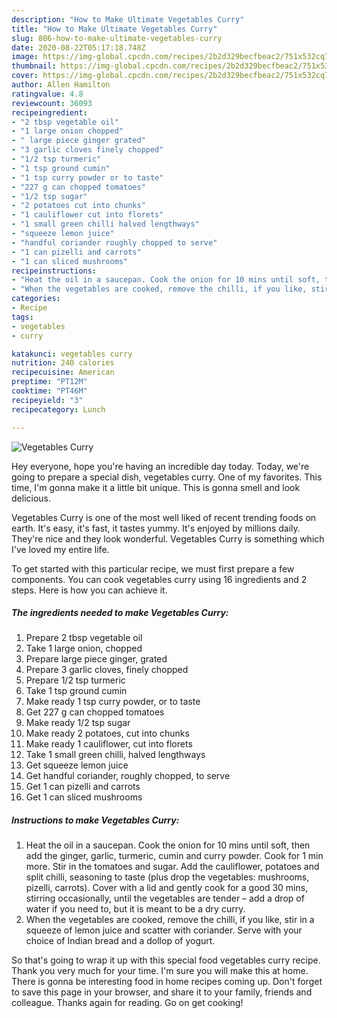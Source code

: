 ```yaml
---
description: "How to Make Ultimate Vegetables Curry"
title: "How to Make Ultimate Vegetables Curry"
slug: 806-how-to-make-ultimate-vegetables-curry
date: 2020-08-22T05:17:18.748Z
image: https://img-global.cpcdn.com/recipes/2b2d329becfbeac2/751x532cq70/vegetables-curry-recipe-main-photo.jpg
thumbnail: https://img-global.cpcdn.com/recipes/2b2d329becfbeac2/751x532cq70/vegetables-curry-recipe-main-photo.jpg
cover: https://img-global.cpcdn.com/recipes/2b2d329becfbeac2/751x532cq70/vegetables-curry-recipe-main-photo.jpg
author: Allen Hamilton
ratingvalue: 4.8
reviewcount: 36093
recipeingredient:
- "2 tbsp vegetable oil"
- "1 large onion chopped"
- " large piece ginger grated"
- "3 garlic cloves finely chopped"
- "1/2 tsp turmeric"
- "1 tsp ground cumin"
- "1 tsp curry powder or to taste"
- "227 g can chopped tomatoes"
- "1/2 tsp sugar"
- "2 potatoes cut into chunks"
- "1 cauliflower cut into florets"
- "1 small green chilli halved lengthways"
- "squeeze lemon juice"
- "handful coriander roughly chopped to serve"
- "1 can pizelli and carrots"
- "1 can sliced mushrooms"
recipeinstructions:
- "Heat the oil in a saucepan. Cook the onion for 10 mins until soft, then add the ginger, garlic, turmeric, cumin and curry powder. Cook for 1 min more. Stir in the tomatoes and sugar. Add the cauliflower, potatoes and split chilli, seasoning to taste (plus drop the vegetables: mushrooms, pizelli, carrots). Cover with a lid and gently cook for a good 30 mins, stirring occasionally, until the vegetables are tender – add a drop of water if you need to, but it is meant to be a dry curry."
- "When the vegetables are cooked, remove the chilli, if you like, stir in a squeeze of lemon juice and scatter with coriander. Serve with your choice of Indian bread and a dollop of yogurt."
categories:
- Recipe
tags:
- vegetables
- curry

katakunci: vegetables curry 
nutrition: 240 calories
recipecuisine: American
preptime: "PT12M"
cooktime: "PT46M"
recipeyield: "3"
recipecategory: Lunch

---
```



![Vegetables Curry](https://img-global.cpcdn.com/recipes/2b2d329becfbeac2/751x532cq70/vegetables-curry-recipe-main-photo.jpg)

Hey everyone, hope you're having an incredible day today. Today, we're going to prepare a special dish, vegetables curry. One of my favorites. This time, I'm gonna make it a little bit unique. This is gonna smell and look delicious.



Vegetables Curry is one of the most well liked of recent trending foods on earth. It's easy, it's fast, it tastes yummy. It's enjoyed by millions daily. They're nice and they look wonderful. Vegetables Curry is something which I've loved my entire life.


To get started with this particular recipe, we must first prepare a few components. You can cook vegetables curry using 16 ingredients and 2 steps. Here is how you can achieve it.

<!--inarticleads1-->

##### The ingredients needed to make Vegetables Curry:

1. Prepare 2 tbsp vegetable oil
1. Take 1 large onion, chopped
1. Prepare  large piece ginger, grated
1. Prepare 3 garlic cloves, finely chopped
1. Prepare 1/2 tsp turmeric
1. Take 1 tsp ground cumin
1. Make ready 1 tsp curry powder, or to taste
1. Get 227 g can chopped tomatoes
1. Make ready 1/2 tsp sugar
1. Make ready 2 potatoes, cut into chunks
1. Make ready 1 cauliflower, cut into florets
1. Take 1 small green chilli, halved lengthways
1. Get squeeze lemon juice
1. Get handful coriander, roughly chopped, to serve
1. Get 1 can pizelli and carrots
1. Get 1 can sliced mushrooms




<!--inarticleads2-->

##### Instructions to make Vegetables Curry:

1. Heat the oil in a saucepan. Cook the onion for 10 mins until soft, then add the ginger, garlic, turmeric, cumin and curry powder. Cook for 1 min more. Stir in the tomatoes and sugar. Add the cauliflower, potatoes and split chilli, seasoning to taste (plus drop the vegetables: mushrooms, pizelli, carrots). Cover with a lid and gently cook for a good 30 mins, stirring occasionally, until the vegetables are tender – add a drop of water if you need to, but it is meant to be a dry curry.
1. When the vegetables are cooked, remove the chilli, if you like, stir in a squeeze of lemon juice and scatter with coriander. Serve with your choice of Indian bread and a dollop of yogurt.




So that's going to wrap it up with this special food vegetables curry recipe. Thank you very much for your time. I'm sure you will make this at home. There is gonna be interesting food in home recipes coming up. Don't forget to save this page in your browser, and share it to your family, friends and colleague. Thanks again for reading. Go on get cooking!
